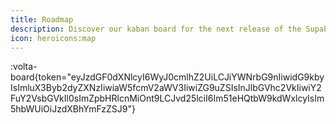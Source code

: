 ```yaml
---
title: Roadmap
description: Discover our kaban board for the next release of the Supabase module.
icon: heroicons:map
---
```


:volta-board{token="eyJzdGF0dXNlcyI6WyJ0cmlhZ2UiLCJiYWNrbG9nIiwidG9kbyIsImluX3Byb2dyZXNzIiwiaW5fcmV2aWV3IiwiZG9uZSIsInJlbGVhc2VkIiwiY2FuY2VsbGVkIl0sImZpbHRlcnMiOnt9LCJvd25lciI6Im51eHQtbW9kdWxlcyIsIm5hbWUiOiJzdXBhYmFzZSJ9"}
